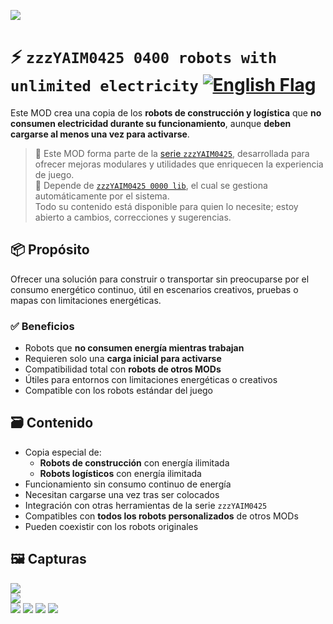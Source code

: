 ![](https://github.com/yaim0425/zzzYAIM0425-0400-robots-with-unlimited-electricity/raw/main/thumbnail.png)

# ⚡ `zzzYAIM0425 0400 robots with unlimited electricity` [![English Flag](https://flagcdn.com/20x15/gb.png)](https://github.com/yaim0425/zzzYAIM0425-0400-robots-with-unlimited-electricity/blob/main/README.md)

Este MOD crea una copia de los **robots de construcción y logística** que **no consumen electricidad durante su funcionamiento**, aunque **deben cargarse al menos una vez para activarse**.

> 🧩 Este MOD forma parte de la [serie `zzzYAIM0425`](https://github.com/yaim0425), desarrollada para ofrecer mejoras modulares y utilidades que enriquecen la experiencia de juego.  
> 🔧 Depende de [`zzzYAIM0425 0000 lib`](https://github.com/yaim0425/zzzYAIM0425-0000-lib), el cual se gestiona automáticamente por el sistema.  
> Todo su contenido está disponible para quien lo necesite; estoy abierto a cambios, correcciones y sugerencias.

## 📦 Propósito

Ofrecer una solución para construir o transportar sin preocuparse por el consumo energético continuo, útil en escenarios creativos, pruebas o mapas con limitaciones energéticas.

### ✅ Beneficios

- Robots que **no consumen energía mientras trabajan**  
- Requieren solo una **carga inicial para activarse**  
- Compatibilidad total con **robots de otros MODs**  
- Útiles para entornos con limitaciones energéticas o creativos  
- Compatible con los robots estándar del juego  

## 🗃️ Contenido

- Copia especial de:
  - **Robots de construcción** con energía ilimitada  
  - **Robots logísticos** con energía ilimitada  
- Funcionamiento sin consumo continuo de energía  
- Necesitan cargarse una vez tras ser colocados  
- Integración con otras herramientas de la serie `zzzYAIM0425`  
- Compatibles con **todos los robots personalizados** de otros MODs  
- Pueden coexistir con los robots originales  

## 🖼️ Capturas

![](https://github.com/yaim0425/zzzYAIM0425-0400-robots-with-unlimited-electricity/raw/main/Doc/base/(1).png)  
![](https://github.com/yaim0425/zzzYAIM0425-0400-robots-with-unlimited-electricity/raw/main/Doc/base/(2).png)  
![](https://github.com/yaim0425/zzzYAIM0425-0400-robots-with-unlimited-electricity/raw/main/Doc/base/(3).png)
![](https://github.com/yaim0425/zzzYAIM0425-0400-robots-with-unlimited-electricity/raw/main/Doc/base/(4).png)
![](https://github.com/yaim0425/zzzYAIM0425-0300-robots-with-unlimited-electricity/raw/main/Doc/base/(5).png)
![](https://github.com/yaim0425/zzzYAIM0425-0300-robots-with-unlimited-electricity/raw/main/Doc/base/(6).png)

